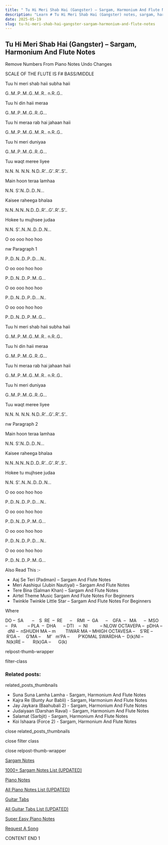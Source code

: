 ```yaml
---
title: " Tu Hi Meri Shab Hai (Gangster) – Sargam, Harmonium And Flute Notes"
description: "Learn # Tu Hi Meri Shab Hai (Gangster) notes, sargam, harmonium notations and flute notes. Easy step-by-step tutorial for beginners."
date: 2025-05-19
slug: tu-hi-meri-shab-hai-gangster-sargam-harmonium-and-flute-notes
---
```


## Tu Hi Meri Shab Hai (Gangster) – Sargam, Harmonium And Flute Notes

Remove Numbers From Piano Notes
Undo Changes

SCALE OF THE FLUTE IS F# BASS/MIDDLE

Tuu hi meri shab haii subha haii

G..M..P..M..G..M..R.. n.R..G..

Tuu hi din haii meraa

G..M..P..M..G..R..G…

Tuu hi meraa rab hai jahaan haii

G..M..P..M..G..M..R.. n.R..G..

Tuu hi meri duniyaa

G..M..P..M..G..R..G…

Tuu waqt meree liyee

N.N. N. N.N. N.D..R’…G’..R’..S’..

Main hoon teraa lamhaa

N.N. S’.N..D..D..N…

Kaisee raheega bhalaa

N.N..N.N..N.D..D..R’…G’..R’..S’..

Hokee tu mujhsee judaa

N.N. S’..N..N..D..D..N…

O oo ooo hoo hoo

nw Paragraph 1

P..D..N..D..P..D….N..

O oo ooo hoo hoo

P..D..N..D..P..M..G…

O oo ooo hoo hoo

P..D..N..D..P..D….N..

O oo ooo hoo hoo

P..D..N..D..P..M..G…

Tuu hi meri shab haii subha haii

G..M..P..M..G..M..R.. n.R..G..

Tuu hi din haii meraa

G..M..P..M..G..R..G…

Tuu hi meraa rab hai jahaan haii

G..M..P..M..G..M..R.. n.R..G..

Tuu hi meri duniyaa

G..M..P..M..G..R..G…

Tuu waqt meree liyee

N.N. N. N.N. N.D..R’…G’..R’..S’..

nw Paragraph 2

Main hoon teraa lamhaa

N.N. S’.N..D..D..N…

Kaisee raheega bhalaa

N.N..N.N..N.D..D..R’…G’..R’..S’..

Hokee tu mujhsee judaa

N.N. S’..N..N..D..D..N…

O oo ooo hoo hoo

P..D..N..D..P..D….N..

O oo ooo hoo hoo

P..D..N..D..P..M..G…

O oo ooo hoo hoo

P..D..N..D..P..D….N..

O oo ooo hoo hoo

P..D..N..D..P..M..G…

Also Read This :-

- Aaj Se Teri (Padman) – Sargam And Flute Notes
- Meri Aashiqui (Jubin Nautiyal) – Sargam And Flute Notes
- Tere Bina (Salman Khan) – Sargam And Flute Notes
- Airtel Theme Music Sargam And Flute Notes For Beginners
- Twinkle Twinkle Little Star – Sargam And Flute Notes For Beginners

Where

DO –  SA       –    S  RE  –  RE      –    RMI  –  GA      –    GFA  –   MA      –  MSO  –   PA         – PLA  –  DHA      – DTI    –  NI          – NLOW OCTAVEPA –  pDHA –  dNI –  nSHUDH MA – m        TIWAR MA – MHIGH OCTAVESA –    S’RE –     R’GA –     G’MA –     M’   m’PA –       P’KOMAL SWARDHA –  D(k)NI –       N(k)RE –       R(k)GA –      G(k)

relpost-thumb-wrapper

filter-class

### Related posts:

related_posts_thumbnails

- Suna Suna Lamha Lamha - Sargam, Harmonium And Flute Notes
- Kajra Re (Bunty Aur Babli) - Sargam, Harmonium And Flute Notes
- Jay Jaykara (Baahubali 2) - Sargam, Harmonium And Flute Notes
- Judaiyaan (Darshan Raval) - Sargam, Harmonium And Flute Notes
- Salamat (Sarbjit) - Sargam, Harmonium And Flute Notes
- Koi Ishaara (Force 2) - Sargam, Harmonium And Flute Notes

close related_posts_thumbnails

close filter class

close relpost-thumb-wrapper

[Sargam Notes](/sargam-notes.html)

[1000+ Sargam Notes List (UPDATED)](/all-songs-list-sargam-notes.html)

[Piano Notes](/piano-notes.html)

[All Piano Notes List (UPDATED)](/all-songs-list-piano-notes.html)

[Guitar Tabs](/guitar-tabs.html)

[All Guitar Tabs List (UPDATED)](/all-songs-list-guitar-tabs.html)

[Super Easy Piano Notes](https://studywall.in/)

[Request A Song](/request-a-song.html)

CONTENT END 1
